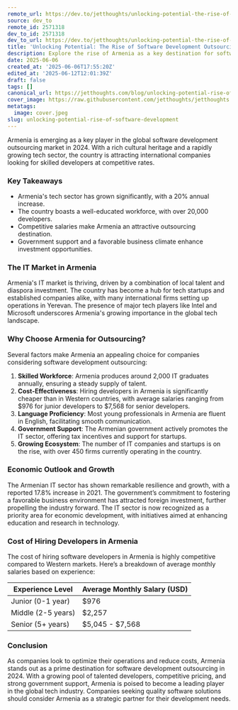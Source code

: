 ```yaml
---
remote_url: https://dev.to/jetthoughts/unlocking-potential-the-rise-of-software-development-outsourcing-in-armenia-for-2024-3fpd
source: dev_to
remote_id: 2571318
dev_to_id: 2571318
dev_to_url: https://dev.to/jetthoughts/unlocking-potential-the-rise-of-software-development-outsourcing-in-armenia-for-2024-3fpd
title: 'Unlocking Potential: The Rise of Software Development Outsourcing in Armenia for 2024'
description: Explore the rise of Armenia as a key destination for software development outsourcing in 2024, highlighting its skilled workforce, competitive costs, and government support.
date: 2025-06-06
created_at: '2025-06-06T17:55:20Z'
edited_at: '2025-06-12T12:01:39Z'
draft: false
tags: []
canonical_url: https://jetthoughts.com/blog/unlocking-potential-rise-of-software-development/
cover_image: https://raw.githubusercontent.com/jetthoughts/jetthoughts.github.io/master/content/blog/unlocking-potential-rise-of-software-development/cover.jpeg
metatags:
  image: cover.jpeg
slug: unlocking-potential-rise-of-software-development
---
```

Armenia is emerging as a key player in the global software development outsourcing market in 2024. With a rich cultural heritage and a rapidly growing tech sector, the country is attracting international companies looking for skilled developers at competitive rates.

### Key Takeaways

*   Armenia's tech sector has grown significantly, with a 20% annual increase.
*   The country boasts a well-educated workforce, with over 20,000 developers.
*   Competitive salaries make Armenia an attractive outsourcing destination.
*   Government support and a favorable business climate enhance investment opportunities.

### The IT Market in Armenia

Armenia's IT market is thriving, driven by a combination of local talent and diaspora investment. The country has become a hub for tech startups and established companies alike, with many international firms setting up operations in Yerevan. The presence of major tech players like Intel and Microsoft underscores Armenia's growing importance in the global tech landscape.

### Why Choose Armenia for Outsourcing?

Several factors make Armenia an appealing choice for companies considering software development outsourcing:

1.  **Skilled Workforce**: Armenia produces around 2,000 IT graduates annually, ensuring a steady supply of talent.
2.  **Cost-Effectiveness**: Hiring developers in Armenia is significantly cheaper than in Western countries, with average salaries ranging from $976 for junior developers to $7,568 for senior developers.
3.  **Language Proficiency**: Most young professionals in Armenia are fluent in English, facilitating smooth communication.
4.  **Government Support**: The Armenian government actively promotes the IT sector, offering tax incentives and support for startups.
5.  **Growing Ecosystem**: The number of IT companies and startups is on the rise, with over 450 firms currently operating in the country.

### Economic Outlook and Growth

The Armenian IT sector has shown remarkable resilience and growth, with a reported 17.8% increase in 2021. The government’s commitment to fostering a favorable business environment has attracted foreign investment, further propelling the industry forward. The IT sector is now recognized as a priority area for economic development, with initiatives aimed at enhancing education and research in technology.

### Cost of Hiring Developers in Armenia

The cost of hiring software developers in Armenia is highly competitive compared to Western markets. Here’s a breakdown of average monthly salaries based on experience:

| Experience Level | Average Monthly Salary (USD) |
| --- | --- |
| Junior (0-1 year) | $976 |
| Middle (2-5 years) | $2,257 |
| Senior (5+ years) | $5,045 - $7,568 |

### Conclusion

As companies look to optimize their operations and reduce costs, Armenia stands out as a prime destination for software development outsourcing in 2024. With a growing pool of talented developers, competitive pricing, and strong government support, Armenia is poised to become a leading player in the global tech industry. Companies seeking quality software solutions should consider Armenia as a strategic partner for their development needs.
